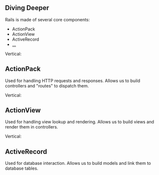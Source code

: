 ## Diving Deeper

Rails is made of several core components:

- ActionPack
- ActionView
- ActiveRecord
- [...](https://rubygems.org/gems/rails)

Vertical:

## ActionPack

Used for handling HTTP requests and responses. Allows us to build controllers and "routes" to dispatch them.

Vertical:

## ActionView

Used for handling view lookup and rendering. Allows us to build views and render them in controllers.

Vertical:

## ActiveRecord

Used for database interaction. Allows us to build models and link them to database tables.
